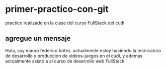 # primer-practico-con-git
practico realizado en la clase del curso FullStack del cudi


## agregue un mensaje

Hola, soy mauro federico britez. actualmente estoy haciendo la tecnicatura de desarrollo y produccion de videos-juegos en el cudi, y ademas actualmente asisto a al curso de desarrollo web FullStack